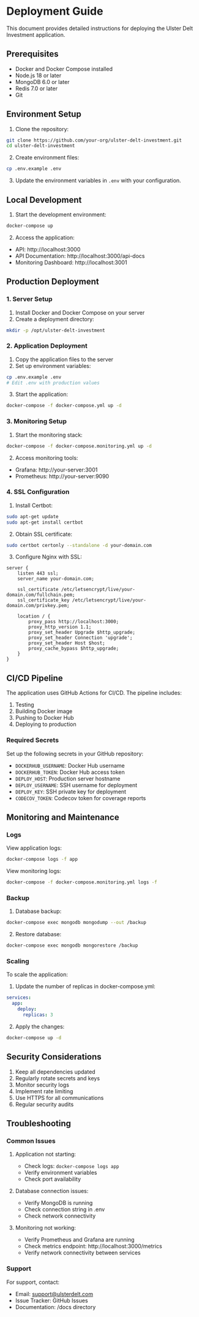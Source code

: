 # Deployment Guide

This document provides detailed instructions for deploying the Ulster Delt Investment application.

## Prerequisites

- Docker and Docker Compose installed
- Node.js 18 or later
- MongoDB 6.0 or later
- Redis 7.0 or later
- Git

## Environment Setup

1. Clone the repository:
```bash
git clone https://github.com/your-org/ulster-delt-investment.git
cd ulster-delt-investment
```

2. Create environment files:
```bash
cp .env.example .env
```

3. Update the environment variables in `.env` with your configuration.

## Local Development

1. Start the development environment:
```bash
docker-compose up
```

2. Access the application:
- API: http://localhost:3000
- API Documentation: http://localhost:3000/api-docs
- Monitoring Dashboard: http://localhost:3001

## Production Deployment

### 1. Server Setup

1. Install Docker and Docker Compose on your server
2. Create a deployment directory:
```bash
mkdir -p /opt/ulster-delt-investment
```

### 2. Application Deployment

1. Copy the application files to the server
2. Set up environment variables:
```bash
cp .env.example .env
# Edit .env with production values
```

3. Start the application:
```bash
docker-compose -f docker-compose.yml up -d
```

### 3. Monitoring Setup

1. Start the monitoring stack:
```bash
docker-compose -f docker-compose.monitoring.yml up -d
```

2. Access monitoring tools:
- Grafana: http://your-server:3001
- Prometheus: http://your-server:9090

### 4. SSL Configuration

1. Install Certbot:
```bash
sudo apt-get update
sudo apt-get install certbot
```

2. Obtain SSL certificate:
```bash
sudo certbot certonly --standalone -d your-domain.com
```

3. Configure Nginx with SSL:
```nginx
server {
    listen 443 ssl;
    server_name your-domain.com;

    ssl_certificate /etc/letsencrypt/live/your-domain.com/fullchain.pem;
    ssl_certificate_key /etc/letsencrypt/live/your-domain.com/privkey.pem;

    location / {
        proxy_pass http://localhost:3000;
        proxy_http_version 1.1;
        proxy_set_header Upgrade $http_upgrade;
        proxy_set_header Connection 'upgrade';
        proxy_set_header Host $host;
        proxy_cache_bypass $http_upgrade;
    }
}
```

## CI/CD Pipeline

The application uses GitHub Actions for CI/CD. The pipeline includes:

1. Testing
2. Building Docker image
3. Pushing to Docker Hub
4. Deploying to production

### Required Secrets

Set up the following secrets in your GitHub repository:

- `DOCKERHUB_USERNAME`: Docker Hub username
- `DOCKERHUB_TOKEN`: Docker Hub access token
- `DEPLOY_HOST`: Production server hostname
- `DEPLOY_USERNAME`: SSH username for deployment
- `DEPLOY_KEY`: SSH private key for deployment
- `CODECOV_TOKEN`: Codecov token for coverage reports

## Monitoring and Maintenance

### Logs

View application logs:
```bash
docker-compose logs -f app
```

View monitoring logs:
```bash
docker-compose -f docker-compose.monitoring.yml logs -f
```

### Backup

1. Database backup:
```bash
docker-compose exec mongodb mongodump --out /backup
```

2. Restore database:
```bash
docker-compose exec mongodb mongorestore /backup
```

### Scaling

To scale the application:

1. Update the number of replicas in docker-compose.yml:
```yaml
services:
  app:
    deploy:
      replicas: 3
```

2. Apply the changes:
```bash
docker-compose up -d
```

## Security Considerations

1. Keep all dependencies updated
2. Regularly rotate secrets and keys
3. Monitor security logs
4. Implement rate limiting
5. Use HTTPS for all communications
6. Regular security audits

## Troubleshooting

### Common Issues

1. Application not starting:
   - Check logs: `docker-compose logs app`
   - Verify environment variables
   - Check port availability

2. Database connection issues:
   - Verify MongoDB is running
   - Check connection string in .env
   - Check network connectivity

3. Monitoring not working:
   - Verify Prometheus and Grafana are running
   - Check metrics endpoint: http://localhost:3000/metrics
   - Verify network connectivity between services

### Support

For support, contact:
- Email: support@ulsterdelt.com
- Issue Tracker: GitHub Issues
- Documentation: /docs directory 